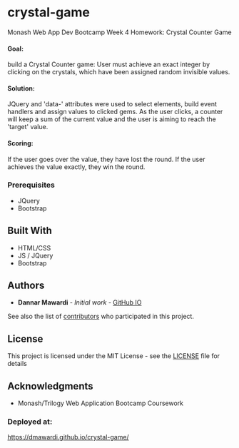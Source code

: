 # crystal-game
Monash Web App Dev Bootcamp Week 4 Homework: Crystal Counter Game

#### Goal: 
build a Crystal Counter game: User must achieve an exact integer by clicking on the crystals, which have been assigned random invisible values.

#### Solution:
JQuery and 'data-' attributes were used to select elements, build event handlers and assign values to clicked gems.  As the user clicks, a counter will keep a sum of the current value and the user is aiming to reach the 'target' value.  

#### Scoring:
If the user goes over the value, they have lost the round. If the user achieves the value exactly, they win the round.

### Prerequisites

* JQuery
* Bootstrap

## Built With

* HTML/CSS
* JS / JQuery
* Bootstrap

## Authors

* **Dannar Mawardi** - *Initial work* - [GitHub IO](https://dmawardi.github.io)

See also the list of [contributors](https://github.com/dmawardi/crystal-game/contributors) who participated in this project.

## License

This project is licensed under the MIT License - see the [LICENSE](LICENSE) file for details

## Acknowledgments

* Monash/Trilogy Web Application Bootcamp Coursework

### Deployed at:
https://dmawardi.github.io/crystal-game/
